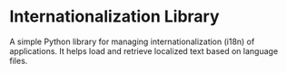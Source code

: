 # Internationalization Library

A simple Python library for managing internationalization (i18n) of applications. It helps load and retrieve localized text based on language files.

